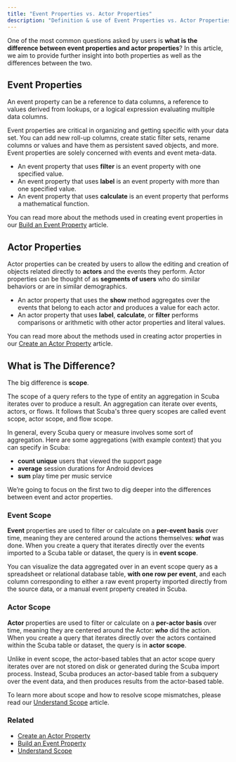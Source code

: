 ```yaml
---
title: "Event Properties vs. Actor Properties"
description: "Definition & use of Event Properties vs. Actor Properties"
---
```

One of the most common questions asked by users is **what is the difference between event properties and actor properties**? In this article, we aim to provide further insight into both properties as well as the differences between the two.

## Event Properties

An event property can be a reference to data columns, a reference to values derived from lookups, or a logical expression evaluating multiple data columns.

Event properties are critical in organizing and getting specific with your data set. You can add new roll-up columns, create static filter sets, rename columns or values and have them as persistent saved objects, and more. Event properties are solely concerned with events and event meta-data.

- An event property that uses **filter** is an event property with one specified value.
- An event property that uses **label** is an event property with more than one specified value.
- An event property that uses **calculate** is an event property that performs a mathematical function.

You can read more about the methods used in creating event properties in our [Build an Event Property](https://scuba.atlassian.net/wiki/spaces/CSSD/pages/1302431228/Build+an+event+property) article.

## Actor Properties

Actor properties can be created by users to allow the editing and creation of objects related directly to **actors** and the events they perform. Actor properties can be thought of as **segments of users** who do similar behaviors or are in similar demographics.

- An actor property that uses the **show** method aggregates over the events that belong to each actor and produces a value for each actor. 
- An actor property that uses **label**, **calculate**, or **filter** performs comparisons or arithmetic with other actor properties and literal values.

You can read more about the methods used in creating actor properties in our [Create an Actor Property](https://scuba.atlassian.net/wiki/spaces/CSSD/pages/1302496173/Create+an+actor+property) article.

## What is The Difference?

The big difference is **scope**.

The scope of a query refers to the type of entity an aggregation in Scuba iterates over to produce a result. An aggregation can iterate over events, actors, or flows. It follows that Scuba's three query scopes are called event scope, actor scope, and flow scope. 

In general, every Scuba query or measure involves some sort of aggregation. Here are some aggregations (with example context) that you can specify in Scuba:

- **count unique** users that viewed the support page
- **average** session durations for Android devices
- **sum** play time per music service

We’re going to focus on the first two to dig deeper into the differences between event and actor properties.

### Event Scope

**Event** properties are used to filter or calculate on a **per-event basis** over time, meaning they are centered around the actions themselves: ***what*** was done. When you create a query that iterates directly over the events imported to a Scuba table or dataset, the query is in **event scope**.

You can visualize the data aggregated over in an event scope query as a spreadsheet or relational database table, **with one row per event**, and each column corresponding to either a raw event property imported directly from the source data, or a manual event property created in Scuba.

### Actor Scope

**Actor** properties are used to filter or calculate on a **per-actor basis** over time, meaning they are centered around the Actor: ***who*** did the action. When you create a query that iterates directly over the actors contained within the Scuba table or dataset, the query is in **actor scope**.

Unlike in event scope, the actor-based tables that an actor scope query iterates over are not stored on disk or generated during the Scuba import process. Instead, Scuba produces an actor-based table from a subquery over the event data, and then produces results from the actor-based table.

To learn more about scope and how to resolve scope mismatches, please read our [Understand Scope](https://scuba.atlassian.net/wiki/spaces/CSSD/pages/1302431016/Understand+scope) article.

### Related

- [Create an Actor Property](https://scuba.atlassian.net/wiki/spaces/CSSD/pages/1302496173/Create+an+actor+property)
- [Build an Event Property](https://scuba.atlassian.net/wiki/spaces/CSSD/pages/1302431228/Build+an+event+property)
- [Understand Scope](https://scuba.atlassian.net/wiki/spaces/CSSD/pages/1302431016/Understand+scope)